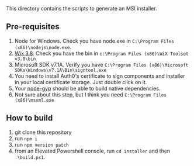 This directory contains the scripts to generate an MSI installer.

## Pre-requisites

1.  Node for Windows. Check you have node.exe in `C:\Program Files (x86)\nodejs\node.exe`.
2.  [Wix 3.8](https://wix.codeplex.com/releases/view/115492). Check you have the bin in `c:\Program Files (x86)\WiX Toolset v3.8\bin`
3.  Microsoft SDK v7.1A. Verify you have `C:\Program Files (x86)\Microsoft SDKs\Windows\v7.1A\Bin\signtool.exe`
4.  You need to install Auth0's certificate to sign components and installer in your local certificate storage. Just double click on it.
5.  Your [node-gyp](https://github.com/TooTallNate/node-gyp/#installation) should be able to build native dependencies.
6.  Not sure about this step, but I think you need `C:\Program Files (x86)\msxml.exe`

## How to build

1.  git clone this repository
2.  run `npm i`
3.  run `npm version patch`
4.  from an Elevated Powershell console, run `cd installer` and then `.\build.ps1`.
